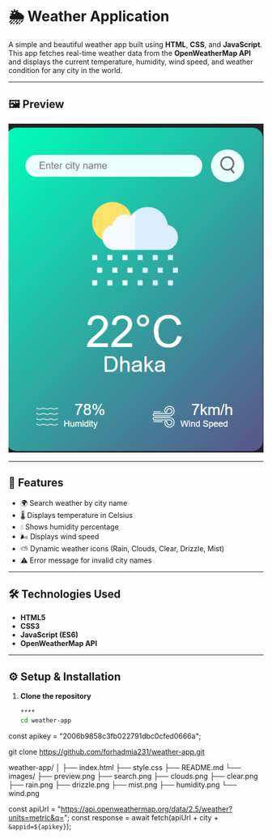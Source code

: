 # 🌦️ Weather Application

A simple and beautiful weather app built using **HTML**, **CSS**, and **JavaScript**.  
This app fetches real-time weather data from the **OpenWeatherMap API** and displays the current temperature, humidity, wind speed, and weather condition for any city in the world.

---

## 🖼️ Preview
![Weather App Screenshot](preview.png)

---

## 🧩 Features
- 🌍 Search weather by city name  
- 🌡️ Displays temperature in Celsius  
- 💧 Shows humidity percentage  
- 🌬️ Displays wind speed  
- ⛅ Dynamic weather icons (Rain, Clouds, Clear, Drizzle, Mist)  
- ⚠️ Error message for invalid city names  

---

## 🛠️ Technologies Used
- **HTML5**
- **CSS3**
- **JavaScript (ES6)**
- **OpenWeatherMap API**

---

## ⚙️ Setup & Installation

1. **Clone the repository**
   ```bash
   ****
   cd weather-app
const apikey = "2006b9858c3fb022791dbc0cfed0666a";

   git clone https://github.com/forhadmia231/weather-app.git

   weather-app/
│
├── index.html
├── style.css
├── README.md
└── images/
    ├── preview.png
    ├── search.png
    ├── clouds.png
    ├── clear.png
    ├── rain.png
    ├── drizzle.png
    ├── mist.png
    ├── humidity.png
    └── wind.png

const apiUrl = "https://api.openweathermap.org/data/2.5/weather?units=metric&q=";
const response = await fetch(apiUrl + city + `&appid=${apikey}`);



